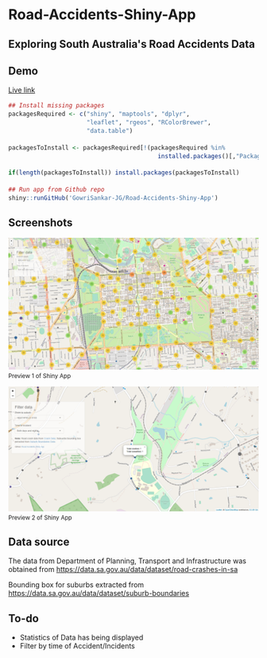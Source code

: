 # Road-Accidents-Shiny-App
## Exploring South Australia's Road Accidents Data

## Demo

[Live link](https://gowrisankarjg.shinyapps.io/road-accidents-shiny-app/)

```R
## Install missing packages
packagesRequired <- c("shiny", "maptools", "dplyr",
                      "leaflet", "rgeos", "RColorBrewer",
                      "data.table")

packagesToInstall <- packagesRequired[!(packagesRequired %in%
                                          installed.packages()[,"Package"])]

if(length(packagesToInstall)) install.packages(packagesToInstall)

## Run app from Github repo
shiny::runGitHub('GowriSankar-JG/Road-Accidents-Shiny-App')
```

## Screenshots

![App Screenshot 1](images/preview_1.png)
<small>Preview 1 of Shiny App</small>

![App Screenshot 2](images/preview_4.png)
<small>Preview 2 of Shiny App</small>

## Data source

The data from Department of Planning, Transport and Infrastructure was obtained from https://data.sa.gov.au/data/dataset/road-crashes-in-sa

Bounding box for suburbs extracted from https://data.sa.gov.au/data/dataset/suburb-boundaries

## To-do

* Statistics of Data has being displayed
* Filter by time of Accident/Incidents 
